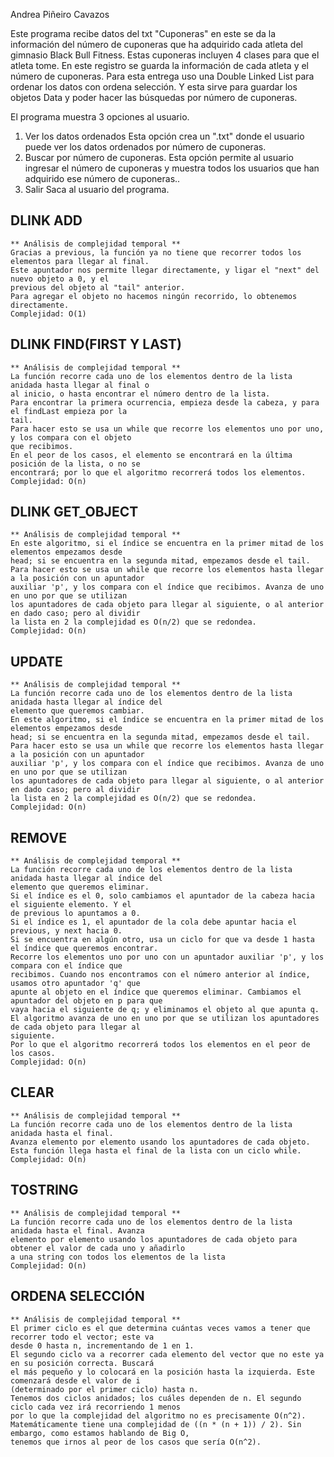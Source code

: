 Andrea Piñeiro Cavazos

Este programa recibe datos del txt "Cuponeras" en este se da la información del número de cuponeras que ha adquirido cada atleta del gimnasio Black Bull Fitness. Estas cuponeras incluyen 4 clases para que el atleta tome. En este registro se guarda la información de cada atleta y el número de cuponeras. Para esta entrega uso una Double Linked List para ordenar los datos con ordena selección. Y esta sirve para guardar los objetos Data y poder hacer las búsquedas por número de cuponeras. 

El programa muestra 3 opciones al usuario.

1. Ver los datos ordenados Esta opción crea un ".txt" donde el usuario puede ver los datos ordenados por número de cuponeras.
2. Buscar por número de cuponeras. Esta opción permite al usuario ingresar el número de cuponeras y muestra todos los usuarios que han adquirido ese número de cuponeras..
3. Salir Saca al usuario del programa.


## DLINK ADD
	** Análisis de complejidad temporal **
	Gracias a previous, la función ya no tiene que recorrer todos los elementos para llegar al final. 
	Este apuntador nos permite llegar directamente, y ligar el "next" del nuevo objeto a 0, y el 
	previous del objeto al "tail" anterior. 
	Para agregar el objeto no hacemos ningún recorrido, lo obtenemos directamente. 
	Complejidad: O(1)

## DLINK FIND(FIRST Y LAST)
	** Análisis de complejidad temporal **
	La función recorre cada uno de los elementos dentro de la lista anidada hasta llegar al final o 
	al inicio, o hasta encontrar el número dentro de la lista. 
	Para encontrar la primera ocurrencia, empieza desde la cabeza, y para el findLast empieza por la 
	tail.
	Para hacer esto se usa un while que recorre los elementos uno por uno, y los compara con el objeto
	que recibimos. 
	En el peor de los casos, el elemento se encontrará en la última posición de la lista, o no se 
	encontrará; por lo que el algoritmo recorrerá todos los elementos. 
	Complejidad: O(n)


## DLINK GET_OBJECT
	** Análisis de complejidad temporal **
	En este algoritmo, si el índice se encuentra en la primer mitad de los elementos empezamos desde 
	head; si se encuentra en la segunda mitad, empezamos desde el tail. 
	Para hacer esto se usa un while que recorre los elementos hasta llegar a la posición con un apuntador 
	auxiliar 'p', y los compara con el índice que recibimos. Avanza de uno en uno por que se utilizan 
	los apuntadores de cada objeto para llegar al siguiente, o al anterior en dado caso; pero al dividir 
	la lista en 2 la complejidad es O(n/2) que se redondea.
	Complejidad: O(n)

## UPDATE
	** Análisis de complejidad temporal **
	La función recorre cada uno de los elementos dentro de la lista anidada hasta llegar al índice del 
	elemento que queremos cambiar. 
	En este algoritmo, si el índice se encuentra en la primer mitad de los elementos empezamos desde 
	head; si se encuentra en la segunda mitad, empezamos desde el tail. 
	Para hacer esto se usa un while que recorre los elementos hasta llegar a la posición con un apuntador 
	auxiliar 'p', y los compara con el índice que recibimos. Avanza de uno en uno por que se utilizan 
	los apuntadores de cada objeto para llegar al siguiente, o al anterior en dado caso; pero al dividir 
	la lista en 2 la complejidad es O(n/2) que se redondea.
	Complejidad: O(n)


## REMOVE
	** Análisis de complejidad temporal **
	La función recorre cada uno de los elementos dentro de la lista anidada hasta llegar al índice del 
	elemento que queremos eliminar.
	Si el índice es el 0, solo cambiamos el apuntador de la cabeza hacia el siguiente elemento. Y el 
	de previous lo apuntamos a 0.
	Si el índice es 1, el apuntador de la cola debe apuntar hacia el previous, y next hacia 0.
	Si se encuentra en algún otro, usa un ciclo for que va desde 1 hasta el índice que queremos encontrar. 
	Recorre los elementos uno por uno con un apuntador auxiliar 'p', y los compara con el índice que 
	recibimos. Cuando nos encontramos con el número anterior al índice, usamos otro apuntador 'q' que 
	apunte al objeto en el índice que queremos eliminar. Cambiamos el apuntador del objeto en p para que 
	vaya hacia el siguiente de q; y eliminamos el objeto al que apunta q.
	El algoritmo avanza de uno en uno por que se utilizan los apuntadores de cada objeto para llegar al 
	siguiente.
	Por lo que el algoritmo recorrerá todos los elementos en el peor de los casos. 
	Complejidad: O(n)


## CLEAR
	** Análisis de complejidad temporal **
	La función recorre cada uno de los elementos dentro de la lista anidada hasta el final.
	Avanza elemento por elemento usando los apuntadores de cada objeto.
	Esta función llega hasta el final de la lista con un ciclo while. 
	Complejidad: O(n)

## TOSTRING
	** Análisis de complejidad temporal **
	La función recorre cada uno de los elementos dentro de la lista anidada hasta el final. Avanza 
	elemento por elemento usando los apuntadores de cada objeto para obtener el valor de cada uno y añadirlo 
	a una string con todos los elementos de la lista
	Complejidad: O(n)


## ORDENA SELECCIÓN
	** Análisis de complejidad temporal **
	El primer ciclo es el que determina cuántas veces vamos a tener que recorrer todo el vector; este va 
	desde 0 hasta n, incrementando de 1 en 1. 
	El segundo ciclo va a recorrer cada elemento del vector que no este ya en su posición correcta. Buscará 
	el más pequeño y lo colocará en la posición hasta la izquierda. Este comenzará desde el valor de i 
	(determinado por el primer ciclo) hasta n. 
	Tenemos dos ciclos anidados; los cuáles dependen de n. El segundo ciclo cada vez irá recorriendo 1 menos 
	por lo que la complejidad del algoritmo no es precisamente O(n^2). 
	Matemáticamente tiene una complejidad de ((n * (n + 1)) / 2). Sin embargo, como estamos hablando de Big O, 
	tenemos que irnos al peor de los casos que sería O(n^2). 

